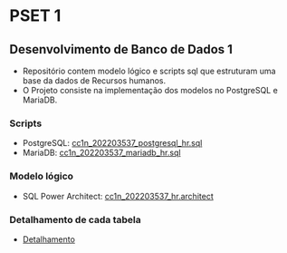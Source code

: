 # PSET 1
## Desenvolvimento de Banco de Dados 1
- Repositório contem modelo lógico e scripts sql que estruturam uma base da dados de Recursos humanos.
- O Projeto consiste na implementação dos modelos no PostgreSQL e MariaDB.

### Scripts

- PostgreSQL: <a href="pset1/cc1n_202203537_postgresql_hr.sql">cc1n_202203537_postgresql_hr.sql</a></li>
- MariaDB: <a href="pset1/cc1n_202203537_mariadb_hr.sql">cc1n_202203537_mariadb_hr.sql</a>

### Modelo lógico
- SQL Power Architect: <a href="pset1/cc1n_202203537_hr.architect">cc1n_202203537_hr.architect</a>

### Detalhamento de cada tabela

- <a href="pset1/hr.html">Detalhamento</a>

